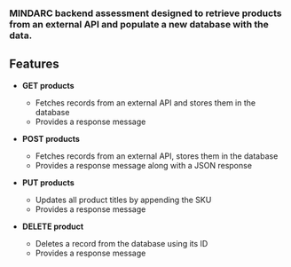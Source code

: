 ### MINDARC backend assessment designed to retrieve products from an external API and populate a new database with the data.

## Features

* **GET products**

  - Fetches records from an external API and stores them in the database
  - Provides a response message

* **POST products**

  - Fetches records from an external API, stores them in the database
  - Provides a response message along with a JSON response

* **PUT products**

  - Updates all product titles by appending the SKU
  - Provides a response message

* **DELETE product**

  - Deletes a record from the database using its ID
  - Provides a response message
